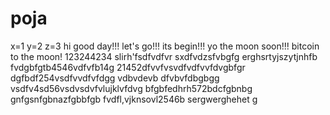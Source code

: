 # poja
x=1
y=2
z=3
hi
good day!!!
let's go!!!
its begin!!!
yo the moon soon!!!
bitcoin to the moon!
123244234
slirh'fsdfvdfvr
sxdfvdzsfvbgfg
erghsrtyjszytjnhfb
fvdgbfgtb4546vdfvfb14g
21452dfvvfvsvdfvdfvvfdvgbfgr
dgfbdf254vsdfvvdfvfdgg
vdbvdevb dfvbvfdbgbgg
vsdfv4sd56vsdvsdvfvlujklvfdvg
bfgbfedhrh572bdcfgbnbg
 gnfgsnfgbnazfgbbfgb
fvdfl,vjknsovl2546b
sergwerghehet
g
